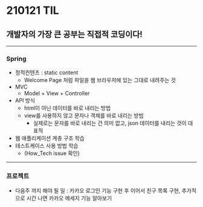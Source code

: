 # 210121 TIL
## 개발자의 가장 큰 공부는 직접적 코딩이다!
--------------------------------
### Spring
  * 정적컨텐츠 : static content
      * Welcome Page 처럼 파일을 웹 브라우저에 있는 그대로 내려주는 것
  * MVC
      * Model + View + Controller
  * API 방식
      * html이 아닌 데이터를 바로 내리는 방법
      * view를 사용하지 않고 문자나 객체를 바로 내리는 방법
        * 실제로는 문자를 바로 내리는 건 의미 없고, json 데이터를 내리는 것이 대표적
  * 웹 애플리케이션 계층 구조 학습
  * 테스트케이스 사용 방법 학습
     * (How_Tech issue  확인)
--------------------------
### 프로젝트
  * 다음주 까지 해야 될 일 : 카카오 로그인 기능 구현 후 이어서 친구 목록 구현, 추가적으로 시간 나면 카카오 메세지 기능 알아보기
